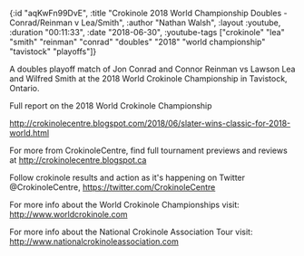 {:id "aqKwFn99DvE",
 :title
 "Crokinole 2018 World Championship Doubles - Conrad/Reinman v Lea/Smith",
 :author "Nathan Walsh",
 :layout :youtube,
 :duration "00:11:33",
 :date "2018-06-30",
 :youtube-tags
 ["crokinole"
  "lea"
  "smith"
  "reinman"
  "conrad"
  "doubles"
  "2018"
  "world championship"
  "tavistock"
  "playoffs"]}


A doubles playoff match of Jon Conrad and Connor Reinman vs Lawson Lea and Wilfred Smith at the 2018 World Crokinole Championship in Tavistock, Ontario.

Full report on the 2018 World Crokinole Championship

http://crokinolecentre.blogspot.com/2018/06/slater-wins-classic-for-2018-world.html

For more from CrokinoleCentre, find full tournament previews and reviews at http://crokinolecentre.blogspot.ca

Follow crokinole results and action as it's happening on Twitter @CrokinoleCentre, https://twitter.com/CrokinoleCentre

For more info about the World Crokinole Championships visit: http://www.worldcrokinole.com

For more info about the National Crokinole Association Tour visit: http://www.nationalcrokinoleassociation.com
